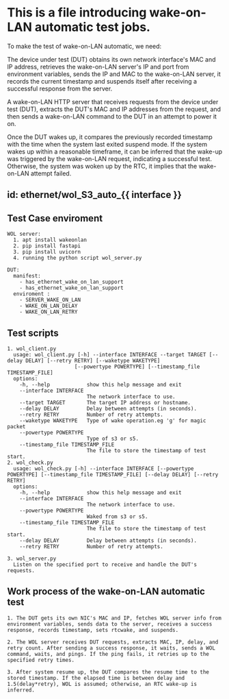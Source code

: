# This is a file introducing wake-on-LAN automatic test jobs.

  To make the test of wake-on-LAN automatic, we need:
  
  The device under test (DUT) obtains its own network interface's MAC and IP address, retrieves the wake-on-LAN server's IP and port from environment variables, sends the IP and MAC to the wake-on-LAN server, it records the current timestamp and suspends itself after receiving a successful response from the server.

  A wake-on-LAN HTTP server that receives requests from the device under test (DUT), extracts the DUT's MAC and IP addresses from the request, and then sends a wake-on-LAN command to the DUT in an attempt to power it on.

  Once the DUT wakes up, it compares the previously recorded timestamp with the time when the system last exited suspend mode. If the system wakes up within a reasonable timeframe, it can be inferred that the wake-up was triggered by the wake-on-LAN request, indicating a successful test. Otherwise, the system was woken up by the RTC, it implies that the wake-on-LAN attempt failed.

## id: ethernet/wol_S3_auto_{{ interface }}

## Test Case enviroment
    WOL server:
      1. apt install wakeonlan
      2. pip install fastapi
      3. pip install uvicorn
      4. running the python script wol_server.py

    DUT:
      manifest:
        - has_ethernet_wake_on_lan_support
        - has_ethernet_wake_on_lan_support
      enviroment : 
        - SERVER_WAKE_ON_LAN
        - WAKE_ON_LAN_DELAY
        - WAKE_ON_LAN_RETRY

## Test scripts
    1. wol_client.py
      usage: wol_client.py [-h] --interface INTERFACE --target TARGET [--delay DELAY] [--retry RETRY] [--waketype WAKETYPE]
                          [--powertype POWERTYPE] [--timestamp_file TIMESTAMP_FILE]
      options:
        -h, --help            show this help message and exit
        --interface INTERFACE
                              The network interface to use.
        --target TARGET       The target IP address or hostname.
        --delay DELAY         Delay between attempts (in seconds).
        --retry RETRY         Number of retry attempts.
        --waketype WAKETYPE   Type of wake operation.eg 'g' for magic packet
        --powertype POWERTYPE
                              Type of s3 or s5.
        --timestamp_file TIMESTAMP_FILE
                              The file to store the timestamp of test start.
    2. wol_check.py
      usage: wol_check.py [-h] --interface INTERFACE [--powertype POWERTYPE] [--timestamp_file TIMESTAMP_FILE] [--delay DELAY] [--retry RETRY]
      options:
        -h, --help            show this help message and exit
        --interface INTERFACE
                              The network interface to use.
        --powertype POWERTYPE
                              Waked from s3 or s5.
        --timestamp_file TIMESTAMP_FILE
                              The file to store the timestamp of test start.
        --delay DELAY         Delay between attempts (in seconds).
        --retry RETRY         Number of retry attempts.

    3. wol_server.py
      Listen on the specified port to receive and handle the DUT's requests.

## Work process of the wake-on-LAN automatic test
    1. The DUT gets its own NIC's MAC and IP, fetches WOL server info from environment variables, sends data to the server, receives a success response, records timestamp, sets rtcwake, and suspends.

    2. The WOL server receives DUT requests, extracts MAC, IP, delay, and retry count. After sending a success response, it waits, sends a WOL command, waits, and pings. If the ping fails, it retries up to the specified retry times.

    3. After system resume up, the DUT compares the resume time to the stored timestamp. If the elapsed time is between delay and 1.5(delay*retry), WOL is assumed; otherwise, an RTC wake-up is inferred.




